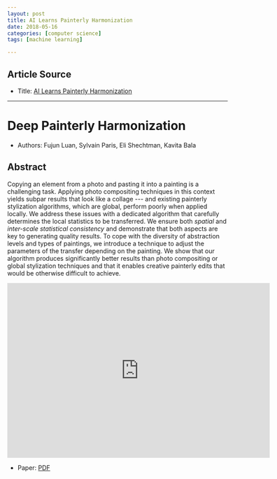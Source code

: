 ```yaml
---
layout: post
title: AI Learns Painterly Harmonization
date: 2018-05-16
categories: [computer science]
tags: [machine learning]

---
```


## Article Source
* Title: [AI Learns Painterly Harmonization](https://www.youtube.com/watch?v=fklY2nH7AJo)

---


# Deep Painterly Harmonization

* Authors: Fujun Luan, Sylvain Paris, Eli Shechtman, Kavita Bala


## Abstract

Copying an element from a photo and pasting it into a painting is a challenging task. Applying photo compositing techniques in this context yields subpar results that look like a collage --- and existing painterly stylization algorithms, which are global, perform poorly when applied locally. We address these issues with a dedicated algorithm that carefully determines the local statistics to be transferred. We ensure both *spatial* and *inter-scale statistical consistency* and demonstrate that both aspects are key to generating quality results. To cope with the diversity of abstraction levels and types of paintings, we introduce a technique to adjust the parameters of the transfer depending on the painting. We show that our algorithm produces significantly better results than photo compositing or global stylization techniques and that it enables creative painterly edits that would be otherwise difficult to achieve.

<iframe width="600" height="400" src="https://www.youtube.com/embed/fklY2nH7AJo" frameborder="0" allow="autoplay; encrypted-media" allowfullscreen></iframe>

* Paper: [PDF](https://arxiv.org/pdf/1804.03189)